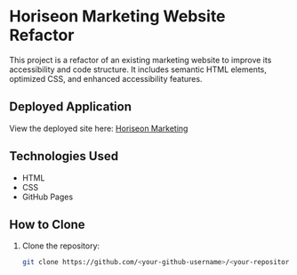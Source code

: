 # Horiseon Marketing Website Refactor
This project is a refactor of an existing marketing website to improve its accessibility and code structure. It includes semantic HTML elements, optimized CSS, and enhanced accessibility features.

## Deployed Application
View the deployed site here: [Horiseon Marketing](https://arrozdpollo.github.io/css-demo-site/)


## Technologies Used
- HTML
- CSS
- GitHub Pages

## How to Clone
1. Clone the repository:
   ```bash
   git clone https://github.com/<your-github-username>/<your-repository-name>.git
